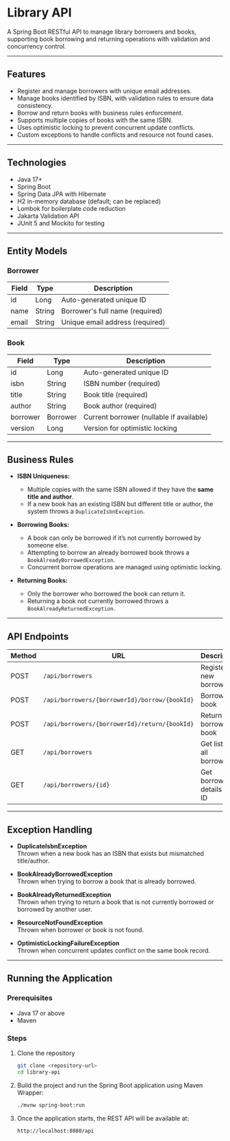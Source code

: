 # Library API

A Spring Boot RESTful API to manage library borrowers and books, supporting book borrowing and returning operations with validation and concurrency control.

---

## Features

- Register and manage borrowers with unique email addresses.
- Manage books identified by ISBN, with validation rules to ensure data consistency.
- Borrow and return books with business rules enforcement.
- Supports multiple copies of books with the same ISBN.
- Uses optimistic locking to prevent concurrent update conflicts.
- Custom exceptions to handle conflicts and resource not found cases.

---

## Technologies

- Java 17+
- Spring Boot
- Spring Data JPA with Hibernate
- H2 in-memory database (default; can be replaced)
- Lombok for boilerplate code reduction
- Jakarta Validation API
- JUnit 5 and Mockito for testing

---

## Entity Models

### Borrower

| Field | Type   | Description                  |
|-------|--------|------------------------------|
| id    | Long   | Auto-generated unique ID      |
| name  | String | Borrower's full name (required) |
| email | String | Unique email address (required) |

### Book

| Field    | Type     | Description                             |
|----------|----------|-----------------------------------------|
| id       | Long     | Auto-generated unique ID                  |
| isbn     | String   | ISBN number (required)                     |
| title    | String   | Book title (required)                        |
| author   | String   | Book author (required)                     |
| borrower | Borrower | Current borrower (nullable if available) |
| version  | Long     | Version for optimistic locking            |

---

## Business Rules

- **ISBN Uniqueness:**
    - Multiple copies with the same ISBN allowed if they have the **same title and author**.
    - If a new book has an existing ISBN but different title or author, the system throws a `DuplicateIsbnException`.

- **Borrowing Books:**
    - A book can only be borrowed if it’s not currently borrowed by someone else.
    - Attempting to borrow an already borrowed book throws a `BookAlreadyBorrowedException`.
    - Concurrent borrow operations are managed using optimistic locking.

- **Returning Books:**
    - Only the borrower who borrowed the book can return it.
    - Returning a book not currently borrowed throws a `BookAlreadyReturnedException`.

---

## API Endpoints

| Method | URL                                       | Description                         |
|--------|-------------------------------------------|-----------------------------------|
| POST   | `/api/borrowers`                          | Register a new borrower            |
| POST   | `/api/borrowers/{borrowerId}/borrow/{bookId}` | Borrow a book                    |
| POST   | `/api/borrowers/{borrowerId}/return/{bookId}` | Return a borrowed book           |
| GET    | `/api/borrowers`                          | Get list of all borrowers          |
| GET    | `/api/borrowers/{id}`                     | Get borrower details by ID         |

---

## Exception Handling

- **DuplicateIsbnException**  
  Thrown when a new book has an ISBN that exists but mismatched title/author.

- **BookAlreadyBorrowedException**  
  Thrown when trying to borrow a book that is already borrowed.

- **BookAlreadyReturnedException**  
  Thrown when trying to return a book that is not currently borrowed or borrowed by another user.

- **ResourceNotFoundException**  
  Thrown when borrower or book is not found.

- **OptimisticLockingFailureException**  
  Thrown when concurrent updates conflict on the same book record.

---

## Running the Application

### Prerequisites

- Java 17 or above
- Maven

### Steps

1. Clone the repository

   ```bash
   git clone <repository-url>
   cd library-api

2. Build the project and run the Spring Boot application using Maven Wrapper:

   ```bash
   ./mvnw spring-boot:run
3. Once the application starts, the REST API will be available at:
    
    ```bash
    http://localhost:8080/api



